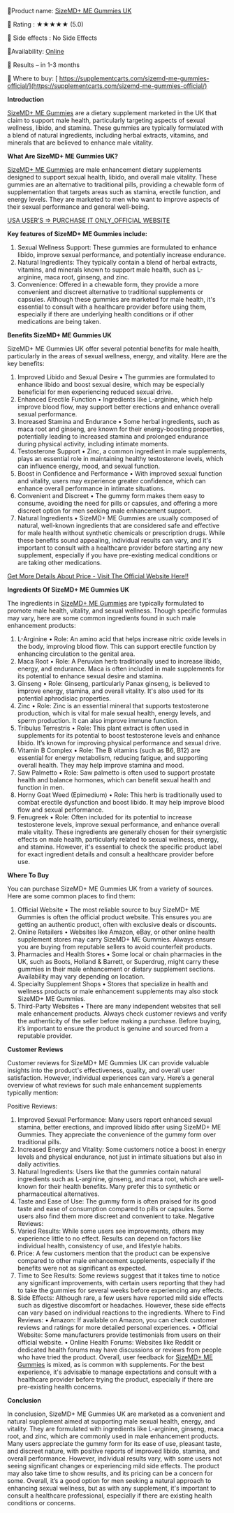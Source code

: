 📣Product name: [ SizeMD+ ME Gummies UK ](https://supplementcarts.com/sizemd-me-gummies-official/)

 📣 Rating : ★★★★★ (5.0)

📣 Side effects : No Side Effects

📣Availability: [Online](https://supplementcarts.com/sizemd-me-gummies-official/)

📣 Results – in 1-3 months

📣 Where to buy: [ https://supplementcarts.com/sizemd-me-gummies-official/](https://supplementcarts.com/sizemd-me-gummies-official/)



**Introduction**

[SizeMD+ ME Gummies](https://supplementcarts.com/sizemd-me-gummies-official/) are a dietary supplement marketed in the UK that claim to support male health, particularly targeting aspects of sexual wellness, libido, and stamina. These gummies are typically formulated with a blend of natural ingredients, including herbal extracts, vitamins, and minerals that are believed to enhance male vitality.


**What Are SizeMD+ ME Gummies UK?**

[SizeMD+ ME Gummies](https://supplementcarts.com/sizemd-me-gummies-official/) are male enhancement dietary supplements designed to support sexual health, libido, and overall male vitality. These gummies are an alternative to traditional pills, providing a chewable form of supplementation that targets areas such as stamina, erectile function, and energy levels. They are marketed to men who want to improve aspects of their sexual performance and general well-being.

[USA USER’S ⇒ PURCHASE IT ONLY_OFFICIAL WEBSITE](https://supplementcarts.com/sizemd-me-gummies-official/)

**Key features of SizeMD+ ME Gummies include:**

1.	Sexual Wellness Support: These gummies are formulated to enhance libido, improve sexual performance, and potentially increase endurance.
2.	Natural Ingredients: They typically contain a blend of herbal extracts, vitamins, and minerals known to support male health, such as L-arginine, maca root, ginseng, and zinc.
3.	Convenience: Offered in a chewable form, they provide a more convenient and discreet alternative to traditional supplements or capsules.
Although these gummies are marketed for male health, it's essential to consult with a healthcare provider before using them, especially if there are underlying health conditions or if other medications are being taken.

**Benefits SizeMD+ ME Gummies UK**

SizeMD+ ME Gummies UK offer several potential benefits for male health, particularly in the areas of sexual wellness, energy, and vitality. Here are the key benefits:
1. Improved Libido and Sexual Desire
•	The gummies are formulated to enhance libido and boost sexual desire, which may be especially beneficial for men experiencing reduced sexual drive.
2. Enhanced Erectile Function
•	Ingredients like L-arginine, which help improve blood flow, may support better erections and enhance overall sexual performance.
3. Increased Stamina and Endurance
•	Some herbal ingredients, such as maca root and ginseng, are known for their energy-boosting properties, potentially leading to increased stamina and prolonged endurance during physical activity, including intimate moments.
4. Testosterone Support
•	Zinc, a common ingredient in male supplements, plays an essential role in maintaining healthy testosterone levels, which can influence energy, mood, and sexual function.
5. Boost in Confidence and Performance
•	With improved sexual function and vitality, users may experience greater confidence, which can enhance overall performance in intimate situations.
6. Convenient and Discreet
•	The gummy form makes them easy to consume, avoiding the need for pills or capsules, and offering a more discreet option for men seeking male enhancement support.
7. Natural Ingredients
•	SizeMD+ ME Gummies are usually composed of natural, well-known ingredients that are considered safe and effective for male health without synthetic chemicals or prescription drugs.
While these benefits sound appealing, individual results can vary, and it's important to consult with a healthcare provider before starting any new supplement, especially if you have pre-existing medical conditions or are taking other medications.

[Get More Details About Price - Visit The Official Website Here!!](https://supplementcarts.com/sizemd-me-gummies-official/)

**Ingredients Of SizeMD+ ME Gummies UK**

The ingredients in [SizeMD+ ME Gummies](https://supplementcarts.com/sizemd-me-gummies-official/) are typically formulated to promote male health, vitality, and sexual wellness. Though specific formulas may vary, here are some common ingredients found in such male enhancement products:
1. L-Arginine
•	Role: An amino acid that helps increase nitric oxide levels in the body, improving blood flow. This can support erectile function by enhancing circulation to the genital area.
2. Maca Root
•	Role: A Peruvian herb traditionally used to increase libido, energy, and endurance. Maca is often included in male supplements for its potential to enhance sexual desire and stamina.
3. Ginseng
•	Role: Ginseng, particularly Panax ginseng, is believed to improve energy, stamina, and overall vitality. It's also used for its potential aphrodisiac properties.
4. Zinc
•	Role: Zinc is an essential mineral that supports testosterone production, which is vital for male sexual health, energy levels, and sperm production. It can also improve immune function.
5. Tribulus Terrestris
•	Role: This plant extract is often used in supplements for its potential to boost testosterone levels and enhance libido. It’s known for improving physical performance and sexual drive.
6. Vitamin B Complex
•	Role: The B vitamins (such as B6, B12) are essential for energy metabolism, reducing fatigue, and supporting overall health. They may help improve stamina and mood.
7. Saw Palmetto
•	Role: Saw palmetto is often used to support prostate health and balance hormones, which can benefit sexual health and function in men.
8. Horny Goat Weed (Epimedium)
•	Role: This herb is traditionally used to combat erectile dysfunction and boost libido. It may help improve blood flow and sexual performance.
9. Fenugreek
•	Role: Often included for its potential to increase testosterone levels, improve sexual performance, and enhance overall male vitality.
These ingredients are generally chosen for their synergistic effects on male health, particularly related to sexual wellness, energy, and stamina. However, it's essential to check the specific product label for exact ingredient details and consult a healthcare provider before use.

**Where To Buy**

You can purchase SizeMD+ ME Gummies UK from a variety of sources. Here are some common places to find them:
1. Official Website
•	The most reliable source to buy SizeMD+ ME Gummies is often the official product website. This ensures you are getting an authentic product, often with exclusive deals or discounts.
2. Online Retailers
•	Websites like Amazon, eBay, or other online health supplement stores may carry SizeMD+ ME Gummies. Always ensure you are buying from reputable sellers to avoid counterfeit products.
3. Pharmacies and Health Stores
•	Some local or chain pharmacies in the UK, such as Boots, Holland & Barrett, or Superdrug, might carry these gummies in their male enhancement or dietary supplement sections. Availability may vary depending on location.
4. Specialty Supplement Shops
•	Stores that specialize in health and wellness products or male enhancement supplements may also stock SizeMD+ ME Gummies.
5. Third-Party Websites
•	There are many independent websites that sell male enhancement products. Always check customer reviews and verify the authenticity of the seller before making a purchase.
Before buying, it’s important to ensure the product is genuine and sourced from a reputable provider.

**Customer Reviews**

Customer reviews for SizeMD+ ME Gummies UK can provide valuable insights into the product's effectiveness, quality, and overall user satisfaction. However, individual experiences can vary. Here’s a general overview of what reviews for such male enhancement supplements typically mention:

Positive Reviews:
1.	Improved Sexual Performance: Many users report enhanced sexual stamina, better erections, and improved libido after using SizeMD+ ME Gummies. They appreciate the convenience of the gummy form over traditional pills.
2.	Increased Energy and Vitality: Some customers notice a boost in energy levels and physical endurance, not just in intimate situations but also in daily activities.
3.	Natural Ingredients: Users like that the gummies contain natural ingredients such as L-arginine, ginseng, and maca root, which are well-known for their health benefits. Many prefer this to synthetic or pharmaceutical alternatives.
4.	Taste and Ease of Use: The gummy form is often praised for its good taste and ease of consumption compared to pills or capsules. Some users also find them more discreet and convenient to take.
Negative Reviews:
1.	Varied Results: While some users see improvements, others may experience little to no effect. Results can depend on factors like individual health, consistency of use, and lifestyle habits.
2.	Price: A few customers mention that the product can be expensive compared to other male enhancement supplements, especially if the benefits were not as significant as expected.
3.	Time to See Results: Some reviews suggest that it takes time to notice any significant improvements, with certain users reporting that they had to take the gummies for several weeks before experiencing any effects.
4.	Side Effects: Although rare, a few users have reported mild side effects such as digestive discomfort or headaches. However, these side effects can vary based on individual reactions to the ingredients.
Where to Find Reviews:
•	Amazon: If available on Amazon, you can check customer reviews and ratings for more detailed personal experiences.
•	Official Website: Some manufacturers provide testimonials from users on their official website.
•	Online Health Forums: Websites like Reddit or dedicated health forums may have discussions or reviews from people who have tried the product.
Overall, user feedback for [SizeMD+ ME Gummies](https://supplementcarts.com/sizemd-me-gummies-official/) is mixed, as is common with supplements. For the best experience, it's advisable to manage expectations and consult with a healthcare provider before trying the product, especially if there are pre-existing health concerns.

**Conclusion**

In conclusion, SizeMD+ ME Gummies UK are marketed as a convenient and natural supplement aimed at supporting male sexual health, energy, and vitality. They are formulated with ingredients like L-arginine, ginseng, maca root, and zinc, which are commonly used in male enhancement products. Many users appreciate the gummy form for its ease of use, pleasant taste, and discreet nature, with positive reports of improved libido, stamina, and overall performance.
However, individual results vary, with some users not seeing significant changes or experiencing mild side effects. The product may also take time to show results, and its pricing can be a concern for some. Overall, it’s a good option for men seeking a natural approach to enhancing sexual wellness, but as with any supplement, it's important to consult a healthcare professional, especially if there are existing health conditions or concerns.

